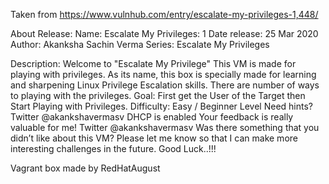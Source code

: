 Taken from https://www.vulnhub.com/entry/escalate-my-privileges-1,448/ 

About Release:
    Name: Escalate My Privileges: 1
    Date release: 25 Mar 2020
    Author: Akanksha Sachin Verma
    Series: Escalate My Privileges

Description:
    Welcome to "Escalate My Privilege"
    This VM is made for playing with privileges. As its name, this box is specially made for learning and sharpening Linux Privilege Escalation skills. There are number of ways to playing with the privileges.
    Goal: First get the User of the Target then Start Playing with Privileges.
    Difficulty: Easy / Beginner Level
    Need hints? Twitter @akankshavermasv
    DHCP is enabled
    Your feedback is really valuable for me! Twitter @akankshavermasv
    Was there something that you didn’t like about this VM?
    Please let me know so that I can make more interesting challenges in the future.
    Good Luck..!!!

Vagrant box made by RedHatAugust

